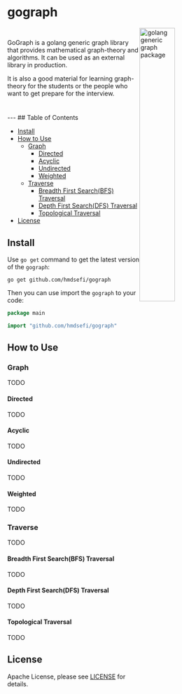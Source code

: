 # gograph
<img alt="golang generic graph package" src="https://user-images.githubusercontent.com/11541936/221823924-358994d2-44ff-4236-bbc8-b404de62293e.png" style="width:40%;float:right" title="gograph"/>

<p style="width:60%;padding-top:5%">GoGraph is a golang generic graph library that provides mathematical graph-theory and algorithms. It can be used as an external library in production. 

It is also a good material for learning graph-theory for the students or the people who want to get prepare for the interview.</p>


<p style="width:60%;padding-top:10px"></p>
---
## Table of Contents

* [Install](#Install)
* [How to Use](#How-to-Use)
    * [Graph](#Graph)
        * [Directed](#Directed)
        * [Acyclic](#Acyclic)
        * [Undirected](#Undirected)
        * [Weighted](#Weighted)
    * [Traverse](#Traverse)
        * [Breadth First Search(BFS) Traversal](#Breadth-First-Search(BFS)-Traversal)
        * [Depth First Search(DFS) Traversal](#Depth-First-Search(BFS)-Traversal)
        * [Topological Traversal](#Topological-Traversal)
* [License](#License)

## Install
Use `go get` command to get the latest version of the `gograph`:
```shell
go get github.com/hmdsefi/gograph
```

Then you can use import the `gograph` to your code:
```go
package main

import "github.com/hmdsefi/gograph"
```

## How to Use

### Graph
TODO


#### Directed
TODO

#### Acyclic
TODO

#### Undirected
TODO

#### Weighted
TODO

### Traverse
TODO

#### Breadth First Search(BFS) Traversal
TODO

#### Depth First Search(DFS) Traversal
TODO

#### Topological Traversal
TODO

## License

Apache License, please see [LICENSE](https://github.com/hmdsefi/gograph/blob/master/LICENSE) for details.